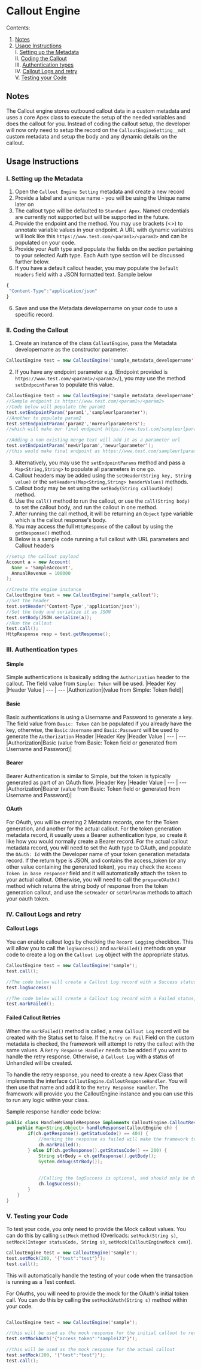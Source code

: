 # Callout Engine

Contents:
1. [Notes](#notes) 
2. [Usage Instructions](#usage-instructions) \
 I. [Setting up the Metadata](#setting-up-the-metadata) \
 II. [Coding the Callout](#coding-the-callout) \
 III. [Authentication types](#authentication-types) \
 IV. [Callout Logs and retry](#callout-logs-and-retry) \
 V. [Testing your Code](#testing-your-code) 

## Notes

The Callout engine stores outbound callout data in a custom metadata and uses a core Apex class to execute the setup of the needed variables and does the callout for you. Instead of coding the callout setup, the developer will now only need to setup the record on the `CalloutEngineSetting__mdt` custom metadata and setup the body and any dynamic details on the callout.

## Usage Instructions
### I. Setting up the Metadata
1. Open the `Callout Engine Setting` metadata and create a new record
2. Provide a label and a unique name - you will be using the Unique name later on
3. The callout type will be defaulted to `Standard Apex`. Named credentials are currently not supported but will be supported in the future.
4. Provide the endpoint and the method. You may use brackets (<>) to annotate variable values in your endpoint. A URL with dynamic variables will look like this `https://www.test.com/<param1>/<param2>` and can be populated on your code.
5. Provide your Auth type and populate the fields on the section pertaining to your selected Auth type. Each Auth type section will be discussed further below.
6. If you have a default callout header, you may populate the `Default Headers` field with a JSON formatted text. Sample below
 ```javascript
 {
  "Content-Type":"application/json"
 }
 ```
6. Save and use the Metadata developername on your code to use a specific record.

### II. Coding the Callout
1. Create an instance of the class `CalloutEngine`, pass the Metadata developername as the constructor parameter.
```java
CalloutEngine test = new CalloutEngine('sample_metadata_developername');
```
2. If you have any endpoint parameter e.g. (Endpoint provided is `https://www.test.com/<param1>/<param2>/`), you may use the method `setEndpointParam` to populate this value.
```java
CalloutEngine test = new CalloutEngine('sample_metadata_developername');
//Sample endpoint is https://www.test.com/<param1>/<param2>
//Code below will populate the param1
test.setEndpointParam('param1','sampleurlparameter');
//Another to populate param2
test.setEndpointParam('param2','moreurlparameters');
//which will make our final endpoint https://www.test.com/sampleurlparameter/moreurlparameters

//Adding a non existing merge text will add it as a parameter url
test.setEndpointParam('newUrlparam','newurlparameter');
//this would make final endpoint as https://www.test.com/sampleurlparameter/moreurlparameters?newUrlparam=newurlparameter
```
3. Alternatively, you may use the `setEndpointParams` method and pass a `Map<String,String>` to populate all parameters in one go.
4. Callout headers may be added using the `setHeader(String key, String value)` or the `setHeaders(Map<String,String> headerValues)` methods.
5. Callout body may be set using the `setBody(String calloutBody)` method.
6. Use the `call()` method to run the callout, or use the `call(String body)` to set the callout body, and run the callout in one method.
7. After running the call method, it will be returning an `Object` type variable which is the callout response's body.
8. You may access the full `HttpResponse` of the callout by using the `getResponse()` method.
9. Below is a sample code running a full callout with URL parameters and Callout headers
```java
//setup the callout payload
Account a = new Account(
  Name = 'SampleAccount',
  AnnualRevenue = 100000
);

//Create the engine instance
CalloutEngine test = new CalloutEngine('sample_callout');
//Set the header
test.setHeader('Content-Type','application/json');
//Set the body and serialize it as JSON
test.setBody(JSON.serialize(a));
//Run the callout
test.call();
HttpResponse resp = test.getResponse();
```

### III. Authentication types
#### Simple
Simple authentications is basically adding the `Authorization` header to the callout. The field value from `Simple: Token` will be used. 
|Header Key |Header Value  |
--- | ---
|Authorization|(value from Simple: Token field)|

#### Basic
Basic authentications is using a Username and Password to generate a key. The field value from `Basic: Token` can be populated if you already have the key, otherwise, the `Basic:Username` and `Basic:Password` will be used to generate the `Authorization` Header 
|Header Key |Header Value  |
--- | ---
|Authorization|Basic (value from Basic: Token field or generated from Username and Password)|

#### Bearer
Bearer Authentication is similar to Simple, but the token is typically generated as part of an OAuth flow.
|Header Key |Header Value  |
--- | ---
|Authorization|Bearer (value from Basic: Token field or generated from Username and Password)|

#### OAuth
For OAuth, you will be creating 2 Metadata records, one for the Token generation, and another for the actual callout. For the token generation metadata record, it usually uses a Bearer authentication type, so create it like how you would normally create a Bearer record. For the actual callout metadata record, you will need to set the Auth type to OAuth, and populate the `OAuth: Id` with the Developer name of your token generation metadata record. If the return type is JSON, and contains the access_token (or any other value containing the generated token), you may check the `Access Token in base response?` field and it will automatically attach the token to your actual callout. Otherwise, you will need to call the `prepareOAuth()` method which returns the string body of response from the token generation callout, and use the `setHeader` or `setUrlParam` methods to attach your oauth token.


### IV. Callout Logs and retry

#### Callout Logs
You can enable callout logs by checking the `Record Logging` checkbox. This will allow you to call the `logSuccess()` and `markFailed()` methods on your code to create a log on the `Callout Log` object with the appropriate status.
```java
CalloutEngine test = new CalloutEngine('sample');
test.call();

//The code below will create a Callout Log record with a Success status
test.logSuccess()

//The code below will create a Callout Log record with a Failed status, If the Retry on fail checkbox is checked, the framework will attempt to retry the callout with the same Callout values as the failed callout.
test.markFailed();
```

#### Failed Callout Retries
When the `markFailed()` method is called, a new `Callout Log` record will be created with the Status set to false. If the `Retry on Fail` Field on the custom metadata is checked, the framework will attempt to retry the callout with the same values. A `Retry Response Handler` needs to be added if you want to handle the retry response. Otherwise, a `Callout Log` with a status of Unhandled will be created.

To handle the retry response, you need to create a new Apex Class that implements the interface `CalloutEngine.CalloutResponseHandler`. You will then use that name and add it to the `Retry Response Handler`. The framework will provide you the CalloutEngine instance and you can use this to run any logic within your class.

Sample response handler code below:
```java
public class HandleWsSampleResponse implements CalloutEngine.CalloutResponseHandler {
    public Map<String,Object> handleResponse(CalloutEngine ch) {
        if(ch.getResponse().getStatusCode() == 404) {
            //marking the response as failed will make the framework try to run the Retry again, only if the retry counter is less than the value on the Retry Count on the metadata
            ch.markFailed();
        } else if(ch.getResponse().getStatusCode() == 200) {
            String strBody = ch.getResponse().getBody();
            System.debug(strBody());
            
            
            //Calling the logSuccess is optional, and should only be done if you want a log of the success callout
            ch.logSuccess();
        }
    }
}
```

### V. Testing your Code
To test your code, you only need to provide the Mock callout values. You can do this by calling `setMock` method (Overloads: `setMock(String s)`, `setMock(Integer statusCode, String s)`, `setMock(CalloutEngineMock cem)`). 

```java
CalloutEngine test = new CalloutEngine('sample');
test.setMock(200, '{"test":"test"}');
test.call();
```

This will automatically handle the testing of your code when the transaction is running as a Test context.

For OAuths, you will need to provide the mock for the OAuth's initial token call. You can do this by calling the `setMockOAuth(String s)` method within your code.
```java

CalloutEngine test = new CalloutEngine('sample');

//this will be used as the mock response for the initial callout to retrieve the token
test.setMockAuth('{"access_token":"sample123"}');

//this will be used as the mock response for the actual callout
test.setMock(200, '{"test":"test"}');
test.call();
```


